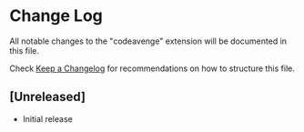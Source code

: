 # Change Log

All notable changes to the "codeavenge" extension will be documented in this file.

Check [Keep a Changelog](http://keepachangelog.com/) for recommendations on how to structure this file.

## [Unreleased]

- Initial release
